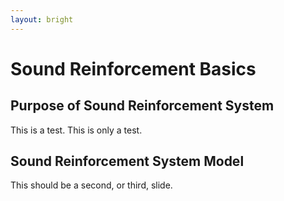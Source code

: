 ```yaml
---
layout: bright
---
```


# Sound Reinforcement Basics

## Purpose of Sound Reinforcement System

This is a test.  This is only a test.

## Sound Reinforcement System Model

This should be a second, or third, slide.
